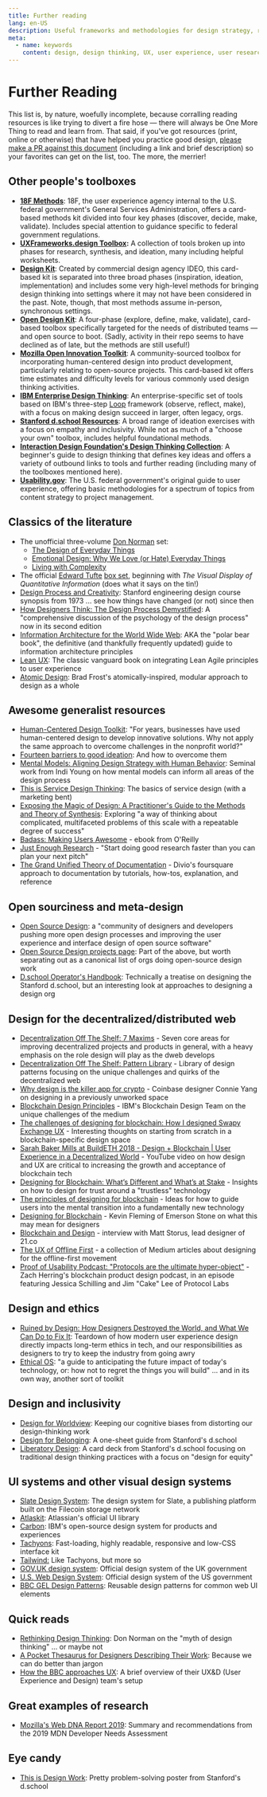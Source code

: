 ```yaml
---
title: Further reading
lang: en-US
description: Useful frameworks and methodologies for design strategy, research and testing
meta:
  - name: keywords
    content: design, design thinking, UX, user experience, user research, user testing
---
```


# Further Reading

This list is, by nature, woefully incomplete, because corralling reading resources is like trying to divert a fire hose — there will always be One More Thing to read and learn from. That said, if you've got resources (print, online or otherwise) that have helped you practice good design, [please make a PR against this document](https://github.com/jessicaschilling/design-methods-toolbox/pulls) (including a link and brief description) so your favorites can get on the list, too. The more, the merrier!

## Other people's toolboxes

* [**18F Methods**](https://methods.18f.gov/): 18F, the user experience agency internal to the U.S. federal government's General Services Administration, offers a card-based methods kit divided into four key phases (discover, decide, make, validate). Includes special attention to guidance specific to federal government regulations.
* [**UXFrameworks.design Toolbox**](https://www.uxframeworks.design/frameworks/all-frameworks)**:** A collection of tools broken up into phases for research, synthesis, and ideation, many including helpful worksheets.
* [**Design Kit**](http://www.designkit.org/methods): Created by commercial design agency IDEO, this card-based kit is separated into three broad phases (inspiration, ideation, implementation) and includes some very high-level methods for bringing design thinking into settings where it may not have been considered in the past. Note, though, that most methods assume in-person, synchronous settings.
* [**Open Design Kit**](http://opendesignkit.org/): A four-phase (explore, define, make, validate), card-based toolbox specifically targeted for the needs of distributed teams — and open source to boot. (Sadly, activity in their repo seems to have declined as of late, but the methods are still useful!)
* [**Mozilla Open Innovation Toolkit**](https://toolkit.mozilla.org/): A community-sourced toolbox for incorporating human-centered design into product development, particularly relating to open-source projects. This card-based kit offers time estimates and difficulty levels for various commonly used design thinking activities.
* [**IBM Enterprise Design Thinking**](https://www.ibm.com/design/approach/design-thinking/): An enterprise-specific set of tools based on IBM's three-step [Loop](https://www.ibm.com/design/thinking/page/framework/loop) framework (observe, reflect, make), with a focus on making design succeed in larger, often legacy, orgs.
* [**Stanford d.school Resources**](https://dschool.stanford.edu/resources): A broad range of ideation exercises with a focus on empathy and inclusivity. While not as much of a "choose your own" toolbox, includes helpful foundational methods.
* [**Interaction Design Foundation's Design Thinking Collection**](https://www.interaction-design.org/literature/topics/design-thinking): A beginner's guide to design thinking that defines key ideas and offers a variety of outbound links to tools and further reading (including many of the toolboxes mentioned here).
* [**Usability.gov**](https://www.usability.gov/): The U.S. federal government's original guide to user experience, offering basic methodologies for a spectrum of topics from content strategy to project management.

## Classics of the literature

* The unofficial three-volume [Don Norman](https://en.wikipedia.org/wiki/Don_Norman) set:
  * [The Design of Everyday Things](https://www.amazon.com/Design-Everyday-Things-Revised-Expanded/dp/0465050654/ref=sr_1_2)
  * [Emotional Design: Why We Love (or Hate) Everyday Things](https://www.amazon.com/Emotional-Design-Love-Everyday-Things/dp/0465051367/ref=sr_1_3)
  * [Living with Complexity](https://www.amazon.com/Living-Complexity-Donald-Norman/dp/0262026848/ref=sr_1_8)
* The official [Edward Tufte](https://en.wikipedia.org/wiki/Edward_Tufte) [box set](https://www.edwardtufte.com/tufte/books_vdqi), beginning with _The Visual Display of Quantitative Information_ (does what it says on the tin!)
* [Design Process and Creativity](https://static1.squarespace.com/static/57c6b79629687fde090a0fdd/t/590133396a4963a462c680cd/1493250903831/Design+Process+and+Creativity+B+Roth+Small.pdf): Stanford engineering design course synopsis from 1973 ... see how things have changed (or not) since then
* [How Designers Think: The Design Process Demystified](https://www.elsevier.com/books/how-designers-think/9780750602686): A "comprehensive discussion of the psychology of the design process" now in its second edition
* [Information Architecture for the World Wide Web](https://www.amazon.com/Information-Architecture-World-Wide-Web/dp/0596527349): AKA the "polar bear book", the definitive (and thankfully frequently updated) guide to information architecture principles
* [Lean UX](https://www.jeffgothelf.com/lean-ux-book/): The classic vanguard book on integrating Lean Agile principles to user experience
* [Atomic Design](https://atomicdesign.bradfrost.com/table-of-contents/): Brad Frost's atomically-inspired, modular approach to design as a whole

## Awesome generalist resources

* [Human-Centered Design Toolkit](http://www.amazon.com/Human-Centered-Design-Toolkit-Open-Source-Developing/dp/0984645705/ref=sr_1_1): "For years, businesses have used human-centered design to develop innovative solutions. Why not apply the same approach to overcome challenges in the nonprofit world?"
* [Fourteen barriers to good ideation](https://www.interaction-design.org/literature/article/14-barriers-to-ideation-and-how-to-overcome-them): And how to overcome them
* [Mental Models: Aligning Design Strategy with Human Behavior](https://www.amazon.com/Mental-Models-Aligning-Strategy-Behavior/dp/1933820063): Seminal work from Indi Young on how mental models can inform all areas of the design process
* [This is Service Design Thinking](http://www.amazon.com/This-Service-Design-Thinking-Basics/dp/1118156307): The basics of service design (with a marketing bent)
* [Exposing the Magic of Design: A Practitioner's Guide to the Methods and Theory of Synthesis](https://www.amazon.com/Exposing-Magic-Design-Practitioners-Human-Technology/dp/0199744335): Exploring "a way of thinking about complicated, multifaceted problems of this scale with a repeatable degree of success"
* [Badass: Making Users Awesome](http://shop.oreilly.com/product/0636920036593.do) - ebook from O'Reilly
* [Just Enough Research](https://abookapart.com/products/just-enough-research) - "Start doing good research faster than you can plan your next pitch"
* [The Grand Unified Theory of Documentation](https://documentation.divio.com/) - Divio's foursquare approach to documentation by tutorials, how-tos, explanation, and reference

## Open sourciness and meta-design

* [Open Source Design](https://opensourcedesign.net/): a "community of designers and developers pushing more open design processes and improving the user experience and interface design of open source software"
* [Open Source Design projects page](https://opensourcedesign.net/projects/): Part of the above, but worth separating out as a canonical list of orgs doing open-source design work
* [D.school Operator's Handbook](https://dschool.stanford.edu/resources/george-kembels-dschool-operators-handbook): Technically a treatise on designing the Stanford d.school, but an interesting look at approaches to designing a design org

## Design for the decentralized/distributed web

* [Decentralization Off The Shelf: 7 Maxims](https://decentpatterns.xyz/files/DOTS_Report_7Maxims.pdf) - Seven core areas for improving decentralized projects and products in general, with a heavy emphasis on the role design will play as the dweb develops
* [Decentralization Off The Shelf: Pattern Library](https://decentpatterns.xyz/library/) - Library of design patterns focusing on the unique challenges and quirks of the decentralized web
* [Why design is the killer app for crypto](https://blog.coinbase.com/why-design-is-the-killer-app-for-crypto-dcb00d2b1fa6) - Coinbase designer Connie Yang on designing in a previously unworked space
* [Blockchain Design Principles](https://medium.com/design-ibm/blockchain-design-principles-599c5c067b6e) -  IBM's Blockchain Design Team on the unique challenges of the medium
* [The challenges of designing for blockchain: How I designed Swapy Exchange UX](https://medium.com/swapynetwork/the-challenges-of-designing-for-blockchain-how-i-designed-swapy-exchange-ux-537e33c27340) - Interesting thoughts on starting from scratch in a blockchain-specific design space
* [Sarah Baker Mills at BuildETH 2018 - Design + Blockchain \| User Experience in a Decentralized World](https://www.youtube.com/watch?v=tdUrCxZsdJE) - YouTube video on how design and UX are critical to increasing the growth and acceptance of blockchain tech
* [Designing for Blockchain: What’s Different and What’s at Stake](https://media.consensys.net/designing-for-blockchain-whats-different-and-what-s-at-stake-b867eeade1c9) -  Insights on how to design for trust around a "trustless" technology
* [The principles of designing for blockchain](https://www.invisionapp.com/inside-design/designing-for-blockchain/) - Ideas for how to guide users into the mental transition into a fundamentally new technology
* [Designing for Blockchain](https://medium.com/emerson-stone/designing-for-blockchain-f0e8c25997bd) - Kevin Fleming of Emerson Stone on what this may mean for designers
* [Blockchain and Design](https://hackernoon.com/blockchain-and-design-4ae7ae1694bc) - interview with Matt Storus, lead designer of 21.co
* [The UX of Offline First](https://medium.com/offline-camp/ux/home) - a collection of Medium articles about designing for the offline-first movement
* [Proof of Usability Podcast: "Protocols are the ultimate hyper-object"](https://radiopublic.com/proof-of-usability-WoXqR4/s1!3bb7e) - Zach Herring's blockchain product design podcast, in an episode featuring Jessica Schilling and Jim "Cake" Lee of Protocol Labs

## Design and ethics

* [Ruined by Design: How Designers Destroyed the World, and What We Can Do to Fix It](https://www.amazon.com/Ruined-Design-Designers-Destroyed-World/dp/1090532083): Teardown of how modern user experience design directly impacts long-term ethics in tech, and our responsibilities as designers to try to keep the industry from going awry
* [Ethical OS](https://ethicalos.org): "a guide to anticipating the future impact of today's technology, or: how not to regret the things you will build" ... and in its own way, another sort of toolkit

## Design and inclusivity

* [Design for Worldview](https://medium.com/stanford-d-school/design-for-worldview-a-new-way-to-teach-design-thinking-a3478559e408): Keeping our cognitive biases from distorting our design-thinking work
* [Design for Belonging](https://static1.squarespace.com/static/57c6b79629687fde090a0fdd/t/5cc7baefe79c7092be2eae94/1556593394623/Design+For+Belonging+Web.pdf): A one-sheet guide from Stanford's d.school
* [Liberatory Design](https://static1.squarespace.com/static/57c6b79629687fde090a0fdd/t/58c8319bb3db2b7f6a7a22f0/1489514961988/Liberatory+Design+Cards.pdf): A card deck from Stanford's d.school focusing on traditional design thinking practices with a focus on "design for equity"

## UI systems and other visual design systems

* [Slate Design System](https://slate.host/_/system): The design system for Slate, a publishing platform built on the Filecoin storage network
* [Atlaskit](https://atlaskit.atlassian.com/): Atlassian's official UI library
* [Carbon](https://www.carbondesignsystem.com/): IBM's open-source design system for products and experiences
* [Tachyons](http://tachyons.io/): Fast-loading, highly readable, responsive and low-CSS interface kit
* [Tailwind:](https://tailwindcss.com/) Like Tachyons, but more so
* [GOV.UK design system](https://design-system.service.gov.uk/): Official design system of the UK government
* [U.S. Web Design System](https://designsystem.digital.gov/): Official design system of the US government
* [BBC GEL Design Patterns](https://www.bbc.co.uk/gel/guidelines/category/design-patterns): Reusable design patterns for common web UI elements

## Quick reads

* [Rethinking Design Thinking](https://www.core77.com/posts/24579/rethinking-design-thinking-24579): Don Norman on the "myth of design thinking" ... or maybe not
* [A Pocket Thesaurus for Designers Describing Their Work](https://medium.com/google-design/designers-thesaurus-412340363f8c): Because we can do better than jargon
* [How the BBC approaches UX](https://www.bbc.co.uk/gel/articles/about-bbc-uxd): A brief overview of their UX&D (User Experience and Design) team's setup

## Great examples of research

* [Mozilla's Web DNA Report 2019](https://insights.developer.mozilla.org/): Summary and recommendations from the 2019 MDN Developer Needs Assessment

## Eye candy

* [This is Design Work](https://drive.google.com/open?id=1rG2kklqk7R5QZiseGlcurSDwFQyUO17D): Pretty problem-solving poster from Stanford's d.school
